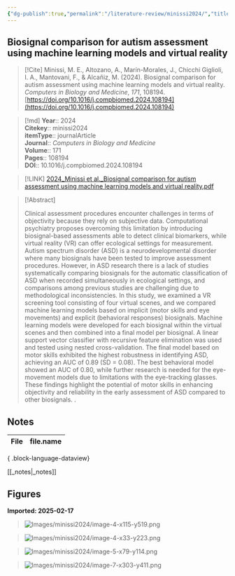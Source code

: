 ```yaml
---
{"dg-publish":true,"permalink":"/literature-review/minissi2024/","title":"Biosignal comparison for autism assessment using machine learning models and virtual reality","tags":["Virtual","reality","Autism","spectrum","disorder","Eye","movements","Biosignal","Motor","skills","Statistical","machine","learning"]}
---
```



## Biosignal comparison for autism assessment using machine learning models and virtual reality

> [!Cite]
> Minissi, M. E., Altozano, A., Marín-Morales, J., Chicchi Giglioli, I. A., Mantovani, F., & Alcañiz, M. (2024). Biosignal comparison for autism assessment using machine learning models and virtual reality. _Computers in Biology and Medicine_, _171_, 108194. [https://doi.org/10.1016/j.compbiomed.2024.108194](https://doi.org/10.1016/j.compbiomed.2024.108194)


>[!md]
> **Year**:: 2024   
> **Citekey**:: minissi2024  
> **itemType**:: journalArticle  
> **Journal**:: *Computers in Biology and Medicine*  
> **Volume**:: 171   
> **Pages**:: 108194  
> **DOI**:: 10.1016/j.compbiomed.2024.108194    

> [!LINK] 
> [2024_Minissi et al._Biosignal comparison for autism assessment using machine learning models and virtual reality.pdf](zotero://select/library/items/UQ6E5E73)

> [!Abstract]
>
> Clinical assessment procedures encounter challenges in terms of objectivity because they rely on subjective data. Computational psychiatry proposes overcoming this limitation by introducing biosignal-based assessments able to detect clinical biomarkers, while virtual reality (VR) can offer ecological settings for measurement. Autism spectrum disorder (ASD) is a neurodevelopmental disorder where many biosignals have been tested to improve assessment procedures. However, in ASD research there is a lack of studies systematically comparing biosignals for the automatic classification of ASD when recorded simultaneously in ecological settings, and comparisons among previous studies are challenging due to methodological inconsistencies. In this study, we examined a VR screening tool consisting of four virtual scenes, and we compared machine learning models based on implicit (motor skills and eye movements) and explicit (behavioral responses) biosignals. Machine learning models were developed for each biosignal within the virtual scenes and then combined into a final model per biosignal. A linear support vector classifier with recursive feature elimination was used and tested using nested cross-validation. The final model based on motor skills exhibited the highest robustness in identifying ASD, achieving an AUC of 0.89 (SD = 0.08). The best behavioral model showed an AUC of 0.80, while further research is needed for the eye-movement models due to limitations with the eye-tracking glasses. These findings highlight the potential of motor skills in enhancing objectivity and reliability in the early assessment of ASD compared to other biosignals.
>.
> 


## Notes

| File | file.name |
| ---- | --------- |

{ .block-language-dataview}

[[_notes\|_notes]]

## Figures

**Imported: 2025-02-17**

> ![Images/minissi2024/image-4-x115-y519.png](/img/user/Images/minissi2024/image-4-x115-y519.png)

> ![Images/minissi2024/image-4-x33-y223.png](/img/user/Images/minissi2024/image-4-x33-y223.png)

> ![Images/minissi2024/image-5-x79-y114.png](/img/user/Images/minissi2024/image-5-x79-y114.png)

> ![Images/minissi2024/image-7-x303-y411.png](/img/user/Images/minissi2024/image-7-x303-y411.png)